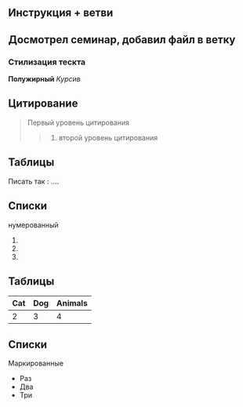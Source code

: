 ## Инструкция + ветви 

## Досмотрел семинар, добавил файл в ветку 
### Стилизация тескта 

**Полужирный** 
*Курсив* 

## Цитирование 
> Первый уровень цитирования 
>> 1. второй уровень цитирования 


## Таблицы
Писать так : ....
## Списки 
нумерованный 

1. 

2. 

3. 



## Таблицы
 | Cat | Dog |  Animals 
 |-----|-----|---------| 
 | 2   | 3   | 4       |



## Списки 
Маркированные 
 * Раз 
 * Два 
 * Три 
